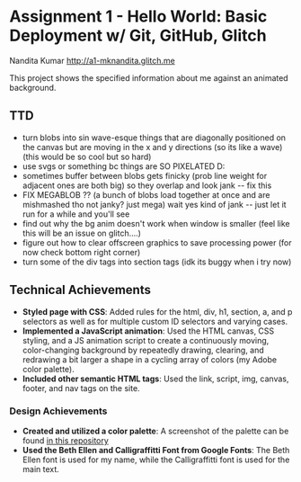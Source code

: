 Assignment 1 - Hello World: Basic Deployment w/ Git, GitHub, Glitch
===
Nandita Kumar
http://a1-mknandita.glitch.me

This project shows the specified information about me against an animated background.

## TTD
- turn blobs into sin wave-esque things that are diagonally positioned on the canvas but are moving in the x and y directions (so its like a wave)(this would be so cool but so hard)
- use svgs or something bc things are SO PIXELATED D:
- sometimes buffer between blobs gets finicky (prob line weight for adjacent ones are both big) so they overlap and look jank -- fix this
- FIX MEGABLOB ?? (a bunch of blobs load together at once and are mishmashed tho not janky? just mega) wait yes kind of jank -- just let it run for a while and you'll see
- find out why the bg anim doesn't work when window is smaller (feel like this will be an issue on glitch....)
- figure out how to clear offscreen graphics to save processing power (for now check bottom right corner)
- turn some of the div tags into section tags (idk its buggy when i try now)


## Technical Achievements
- **Styled page with CSS**: Added rules for the html, div, h1, section, a, and p selectors as well as for multiple custom ID selectors and varying cases.
- **Implemented a JavaScript animation**: Used the HTML canvas, CSS styling, and a JS animation script to create a continuously moving, color-changing background by repeatedly drawing, clearing, and redrawing a bit larger a shape in a cycling array of colors (my Adobe color palette).
- **Included other semantic HTML tags**: Used the link, script, img, canvas, footer, and nav tags on the site.

### Design Achievements
- **Created and utilized a color palette**: A screenshot of the palette can be found [in this repository](/palette.jpg)
- **Used the Beth Ellen and Calligraffitti Font from Google Fonts**: The Beth Ellen font is used for my name, while the Calligraffitti font is used for the main text.
